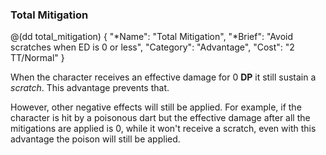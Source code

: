 ### Total Mitigation

@(dd total_mitigation)
{ 
  "*Name": "Total Mitigation",
  "*Brief": "Avoid scratches when ED is 0 or less",
  "Category": "Advantage",
  "Cost": "2 TT/Normal"
}


When the character receives an effective damage for 0 **DP** it still sustain a _scratch_.
This advantage prevents that.

However, other negative effects will still be applied. For example, if the character is
hit by a poisonous dart but the effective damage after all the mitigations are applied is 0,
while it won't receive a scratch, even with this advantage the poison will still be
applied.
